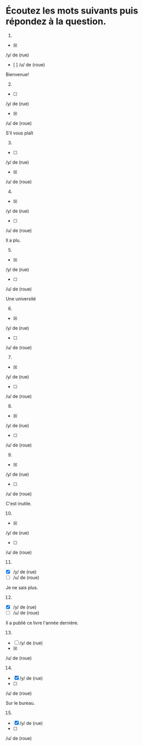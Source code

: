 # Écoutez les mots suivants puis répondez à la question.

1. 
- [x] 
 /y/ de (rue)
- [ ] 
/u/ de (roue)





Bienvenue! 

2. 
- [ ] 

















/y/ de (rue)




- [x]  
/u/ de (roue)



S’il vous plaît

3. 
- [ ] 
/y/ de (rue)


- [x] 
/u/ de (roue)















4. 
- [x] 
/y/ de (rue)


- [ ] 
/u/ de (roue)









Il a plu.

5. 
- [x] 
/y/ de (rue)


- [ ] 
/u/ de (roue)







Une université

6. 
- [x] 
/y/ de (rue)


- [ ] 
/u/ de (roue)















7. 
- [x] 
/y/ de (rue)


- [ ] 
/u/ de (roue)















8. 
- [x] 
/y/ de (rue)


- [ ] 
/u/ de (roue)















9. 
- [x] 
/y/ de (rue)


- [ ] 
/u/ de (roue)







C'est inutile.

10. 
- [x] 
/y/ de (rue)


- [ ] 
/u/ de (roue)















11. 
- [x]   /y/ de (rue)  
- [ ]   /u/ de (roue)  

Je ne sais plus.

12. 
- [x]   /y/ de (rue)  
- [ ]   /u/ de (roue)  

Il a publié ce livre l'année dernière.

13. 
- [ ]   /y/ de (rue)  
- [x] 

/u/ de (roue)









14. 
- [x]   /y/ de (rue)  
- [ ] 

/u/ de (roue)

Sur le bureau.

15. 
- [x]   /y/ de (rue)  
- [ ] 

/u/ de (roue)








